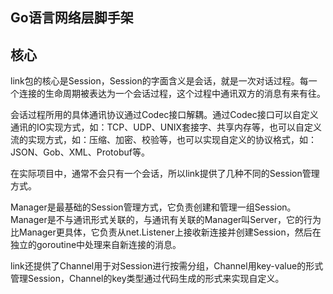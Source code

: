 ## Go语言网络层脚手架 
## 核心
link包的核心是Session，Session的字面含义是会话，就是一次对话过程。每一个连接的生命周期被表达为一个会话过程，这个过程中通讯双方的消息有来有往。

会话过程所用的具体通讯协议通过Codec接口解耦。通过Codec接口可以自定义通讯的IO实现方式，如：TCP、UDP、UNIX套接字、共享内存等，也可以自定义流的实现方式，如：压缩、加密、校验等，也可以实现自定义的协议格式，如：JSON、Gob、XML、Protobuf等。

在实际项目中，通常不会只有一个会话，所以link提供了几种不同的Session管理方式。

Manager是最基础的Session管理方式，它负责创建和管理一组Session。Manager是不与通讯形式关联的，与通讯有关联的Manager叫Server，它的行为比Manager更具体，它负责从net.Listener上接收新连接并创建Session，然后在独立的goroutine中处理来自新连接的消息。

link还提供了Channel用于对Session进行按需分组，Channel用key-value的形式管理Session，Channel的key类型通过代码生成的形式来实现自定义。
